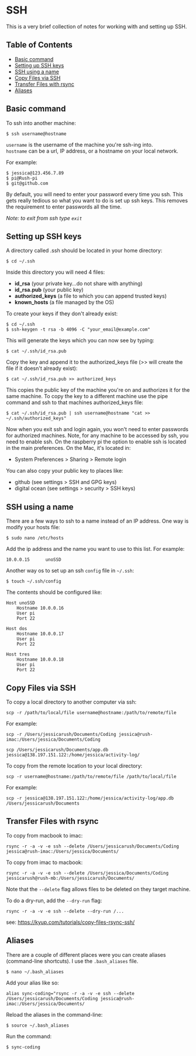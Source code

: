 # SSH

This is a very brief collection of notes for working with and setting up SSH.

## Table of Contents

<!-- toc -->

- [Basic command](#basic-command)
- [Setting up SSH keys](#setting-up-ssh-keys)
- [SSH using a name](#ssh-using-a-name)
- [Copy Files via SSH](#copy-files-via-ssh)
- [Transfer Files with rsync](#transfer-files-with-rsync)
- [Aliases](#aliases)

<!-- tocstop -->

## Basic command

To ssh into another machine:
```
$ ssh username@hostname
```
`username` is the username of the machine you're ssh-ing into.  
`hostname` can be a url, IP address, or a hostname on your local network.

For example:

```
$ jessica@123.456.7.89
$ pi@Rush-pi
$ git@github.com
```

By default, you will need to enter your password every time you ssh. This gets really tedious so what you want to do is set up ssh keys. This removes the requirement to enter passwords all the time.

*Note: to exit from ssh type `exit`*

## Setting up SSH keys

A directory called .ssh should be located in your home directory:
```
$ cd ~/.ssh
```

Inside this directory you will need 4 files:
 - **id_rsa** (your private key...do not share with anything)
 - **id_rsa.pub** (your public key)
 - **authorized_keys** (a file to which you can append trusted keys)
 - **known_hosts** (a file managed by the OS)

To create your keys if they don't already exist:
```
$ cd ~/.ssh
$ ssh-keygen -t rsa -b 4096 -C "your_email@example.com"
```

This will generate the keys which you can now see by typing:
```
$ cat ~/.ssh/id_rsa.pub
```

Copy the key and append it to the authorized_keys file (>> will create the file if it doesn't already exist):
```
$ cat ~/.ssh/id_rsa.pub >> authorized_keys
```

This copies the public key of the machine you're on and authorizes it for the same machine. To copy the key to a different machine use the pipe command and ssh to that machines authorized_keys file:
```
$ cat ~/.ssh/id_rsa.pub | ssh username@hostname "cat >> ~/.ssh/authorized_keys"
```

Now when you exit ssh and login again, you won't need to enter passwords for authorized machines. Note, for any machine to be accessed by ssh, you need to enable ssh. On the raspberry pi the option to enable ssh is located in the main preferences. On the Mac, it's located in:

- System Preferences > Sharing > Remote login

You can also copy your public key to places like:

- github (see settings > SSH and GPG keys)
- digital ocean (see settings > security > SSH keys)

## SSH using a name

There are a few ways to ssh to a name instead of an IP address. One way is modify your hosts file:
```
$ sudo nano /etc/hosts
```

Add the ip address and the name you want to use to this list. For example:

```
10.0.0.15      unoSSD
```

Another way os to set up an ssh `config` file in `~/.ssh`:

```
$ touch ~/.ssh/config
```

The contents should be configured like:

```
Host unoSSD
    Hostname 10.0.0.16
    User pi
    Port 22

Host dos
    Hostname 10.0.0.17
    User pi
    Port 22

Host tres
    Hostname 10.0.0.18
    User pi
    Port 22
```

## Copy Files via SSH

To copy a local directory to another computer via ssh:
```
scp -r /path/to/local/file username@hostname:/path/to/remote/file
```

For example:
```
scp -r /Users/jessicarush/Documents/Coding jessica@rush-imac:/Users/jessica/Documents/Coding

scp /Users/jessicarush/Documents/app.db jessica@138.197.151.122:/home/jessica/activity-log/
```

To copy from the remote location to your local directory:
```
scp -r username@hostname:/path/to/remote/file /path/to/local/file
```
For example:
```
scp -r jessica@138.197.151.122:/home/jessica/activity-log/app.db /Users/jessicarush/Documents
```

## Transfer Files with rsync

To copy from macbook to imac:
```
rsync -r -a -v -e ssh --delete /Users/jessicarush/Documents/Coding jessica@rush-imac:/Users/jessica/Documents/
```
To copy from imac to macbook:
```
rsync -r -a -v -e ssh --delete /Users/jessica/Documents/Coding jessicarush@rush-mb:/Users/jessicarush/Documents/
```
Note that the `--delete` flag allows files to be deleted on they target machine.

To do a dry-run, add the `--dry-run` flag:
```
rsync -r -a -v -e ssh --delete --dry-run /...
```

see: <https://kyup.com/tutorials/copy-files-rsync-ssh/>

## Aliases

There are a couple of different places were you can create aliases (command-line shortcuts). I use the `.bash_aliases` file.

```
$ nano ~/.bash_aliases
```

Add your alias like so:
```
alias sync-coding="rsync -r -a -v -e ssh --delete /Users/jessicarush/Documents/Coding jessica@rush-imac:/Users/jessica/Documents/
```
Reload the aliases in the command-line:
```
$ source ~/.bash_aliases
```
Run the command:
```
$ sync-coding
```
